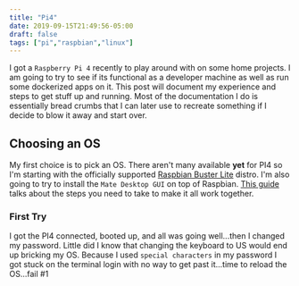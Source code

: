 ```yaml
---
title: "Pi4"
date: 2019-09-15T21:49:56-05:00
draft: false
tags: ["pi","raspbian","linux"]
---
```


I got a `Raspberry Pi 4` recently to play around with on some home projects. I am going to try to see if its functional as a developer machine as well as run some dockerized apps on it. This post will document my experience and steps to get stuff up and running. Most of the documentation I do is essentially bread crumbs that I can later use to recreate something if I decide to blow it away and start over. 

## Choosing an OS

My first choice is to pick an OS. There aren't many available **yet** for PI4 so I'm starting with the officially supported [Raspbian Buster Lite](https://www.raspberrypi.org/downloads/raspbian/) distro. I'm also going to try to install the `Mate Desktop GUI` on top of Raspbian. [This guide](https://www.raspberrypi.org/forums/viewtopic.php?t=133691) talks about the steps you need to take to make it all work together.

### First Try

I got the PI4 connected, booted up, and all was going well...then I changed my password. Little did I know that changing the keyboard to US would end up bricking my OS. Because I used `special characters` in my password I got stuck on the terminal login with no way to get past it...time to reload the OS...fail #1

